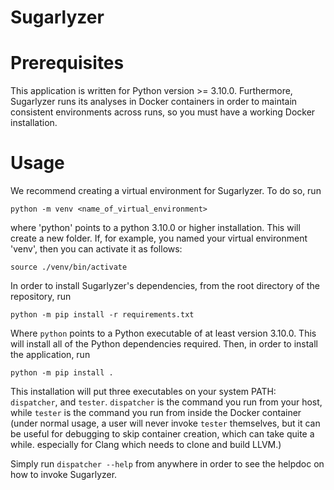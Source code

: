 # Sugarlyzer

# Prerequisites
This application is written for Python version >= 3.10.0. Furthermore, 
Sugarlyzer runs its analyses in Docker containers in order to maintain consistent
environments across runs, so you must have a working Docker installation.

# Usage

We recommend creating a virtual environment for Sugarlyzer. To do so, run

`python -m venv <name_of_virtual_environment>`

where 'python' points to a python 3.10.0 or higher installation. This will create a new folder. If, for example, you named your virtual environment 'venv', then
you can activate it as follows:

`source ./venv/bin/activate`

In order to install Sugarlyzer's dependencies, from the root directory of the repository, run

`python -m pip install -r requirements.txt`

Where `python` points to a Python executable of at least version 3.10.0. 
This will install all of the Python dependencies required. Then, in order to install
the application, run

`python -m pip install .`

This installation will put three executables on your system PATH: `dispatcher`, and `tester`.
`dispatcher` is the command you run from your host, while `tester` is the command you run from inside the Docker container (under normal usage, a user
will never invoke `tester` themselves, but it can be useful for debugging to skip
container creation, which can take quite a while. especially for Clang which needs to clone and build LLVM.)

Simply run `dispatcher --help` from anywhere in order to see the helpdoc on how to
invoke Sugarlyzer.

